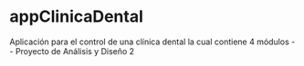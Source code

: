 # appClinicaDental
Aplicación para el control de una clínica dental la cual contiene 4 módulos -- Proyecto de Análisis y Diseño 2
